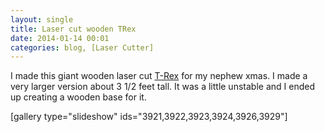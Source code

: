 ```yaml
---
layout: single
title: Laser cut wooden TRex
date: 2014-01-14 00:01
categories: blog, [Laser Cutter]
---
```

I made this giant wooden laser cut <a href="http://www.thingiverse.com/thing:169993">T-Rex</a> for my nephew xmas. I made a very larger version about 3 1/2 feet tall. It was a little unstable and I ended up creating a wooden base for it.

[gallery type="slideshow" ids="3921,3922,3923,3924,3926,3929"]
